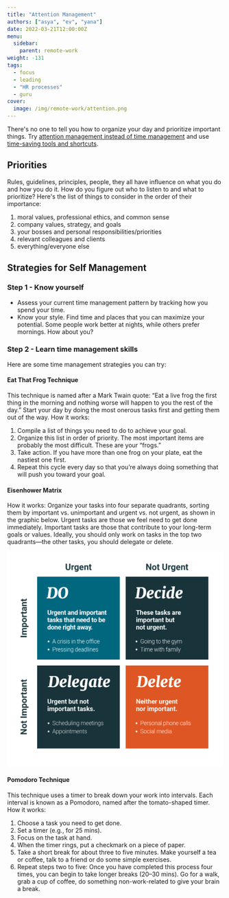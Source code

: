 ```yaml
---
title: "Attention Management"
authors: ["asya", "ev", "yana"]
date: 2022-03-21T12:00:00Z
menu:
  sidebar:
    parent: remote-work
weight: -131
tags:
  - focus
  - leading
  - "HR processes"
  - guru
cover:
  image: /img/remote-work/attention.png
---
```


There's no one to tell you how to organize your day and prioritize important things. Try [attention management instead of time management](https://www.nytimes.com/2019/03/28/smarter-living/productivity-isnt-about-time-management-its-about-attention-management.html) and use [time-saving tools and shortcuts](https://www.youtube.com/watch?v=FS1mnISoG7U).

## Priorities

Rules, guidelines, principles, people, they all have influence on what you do and how you do it. How do you figure out who to listen to and what to prioritize? Here's the list of things to consider in the order of their importance:

1. moral values, professional ethics, and common sense
1. company values, strategy, and goals
1. your bosses and personal responsibilities/priorities
1. relevant colleagues and clients
1. everything/everyone else

## Strategies for Self Management

### Step 1 - Know yourself

- Assess your current time management pattern by tracking how you spend your time.
- Know your style. Find time and places that you can maximize your potential. Some people work better at nights, while others prefer mornings. How about you?

### Step 2 - Learn time management skills

Here are some time management strategies you can try:

#### Eat That Frog Technique

This technique is named after a Mark Twain quote: “Eat a live frog the first thing in the morning and nothing worse will happen to you the rest of the day.” Start your day by doing the most onerous tasks first and getting them out of the way.
How it works:

1. Compile a list of things you need to do to achieve your goal.
2. Organize this list in order of priority. The most important items are probably the most difficult. These are your “frogs.”
3. Take action. If you have more than one frog on your plate, eat the nastiest one first.
4. Repeat this cycle every day so that you’re always doing something that will push you toward your goal.

#### Eisenhower Matrix

How it works:
Organize your tasks into four separate quadrants, sorting them by important vs. unimportant and urgent vs. not urgent, as shown in the graphic below. Urgent tasks are those we feel need to get done immediately. Important tasks are those that contribute to your long-term goals or values. Ideally, you should only work on tasks in the top two quadrants—the other tasks, you should delegate or delete.

![eisenhower-matrix](/img/eisenhower-matrix.png)

#### Pomodoro Technique

This technique uses a timer to break down your work into intervals. Each interval is known as a Pomodoro, named after the tomato-shaped timer.
How it works:

1. Choose a task you need to get done.
2. Set a timer (e.g., for 25 mins).
3. Focus on the task at hand.
4. When the timer rings, put a checkmark on a piece of paper.
5. Take a short break for about three to five minutes. Make yourself a tea or coffee, talk to a friend or do some simple exercises.
6. Repeat steps two to five: Once you have completed this process four times, you can begin to take longer breaks (20–30 mins). Go for a walk, grab a cup of coffee, do something non-work-related to give your brain a break.
